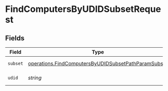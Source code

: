 # FindComputersByUDIDSubsetRequest


## Fields

| Field                                                                                                                      | Type                                                                                                                       | Required                                                                                                                   | Description                                                                                                                |
| -------------------------------------------------------------------------------------------------------------------------- | -------------------------------------------------------------------------------------------------------------------------- | -------------------------------------------------------------------------------------------------------------------------- | -------------------------------------------------------------------------------------------------------------------------- |
| `subset`                                                                                                                   | [operations.FindComputersByUDIDSubsetPathParamSubset](../../models/operations/findcomputersbyudidsubsetpathparamsubset.md) | :heavy_check_mark:                                                                                                         | Subset to filter by                                                                                                        |
| `udid`                                                                                                                     | *string*                                                                                                                   | :heavy_check_mark:                                                                                                         | UDID to filter by                                                                                                          |